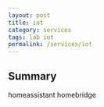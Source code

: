 ```yaml
---
layout: post
title: iot
category: services
tags: lab iot
permalink: /services/iot
---
```


## Summary

homeassistant
homebridge